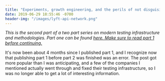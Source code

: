 ```yaml
---
title: "Experiments, growth engineering, and the perils of not disguising your API routes: Part 2"
date: 2019-06-29 18:55:46 -0700
header-img: "/images/lyft-api-network.png"
---
```

<style>
    {%  include main.css  %}
</style>

<i>This is the second part of a two part series on modern testing infrastructure and methodologies. Part one can be found <a href="/posts/experiments-and-growth-hacking">here. Make sure to read part 1 before continuing.</a></i>

It's now been about 4 months since I published part 1, and I recognize now that publishing part 1 before part 2 was finished was an error. The post got more popular than I was anticipating, and a few of the companies I mentioned actually went through and fixed their testing infrastructure, so I was no longer able to get a lot of interesting information.